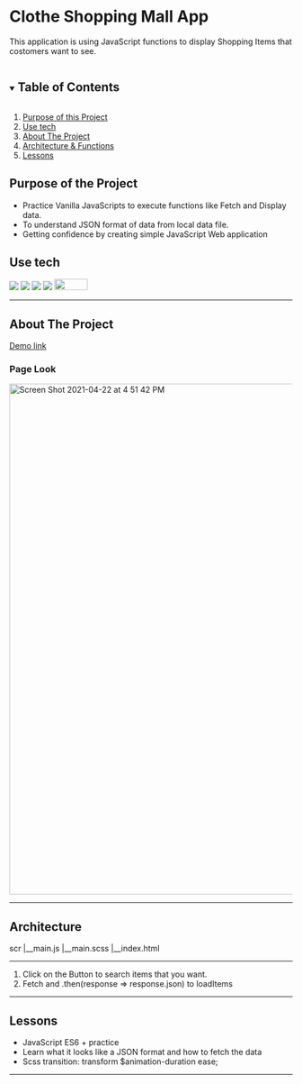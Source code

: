 # Clothe Shopping Mall App

This application is using JavaScript functions to display Shopping Items that costomers want to see. 

<details open="open">
  <summary><h2 style="display: inline-block">Table of Contents</h2></summary>
  <ol>
    <li><a href="#reason">Purpose of this Project</a></li>
    <li><a href="#use-tech">Use tech</a></li>
    <li>
      <a href="#about-the-project">About The Project</a>
    </li>
    <li><a href="#structure">Architecture & Functions</a></li>
    <li><a href="#new">Lessons</a></li>
  </ol>
</details>

<div id="reason"/>

## Purpose of the Project

- Practice Vanilla JavaScripts to execute functions like Fetch and Display data. 
- To understand JSON format of data from local data file.
- Getting confidence by creating simple JavaScript Web application

## Use tech

<span id="use-tech">
  <img src="https://img.shields.io/badge/Javascript-orange?style=flat-square&logo=JavaScript&logoColor=white"/>
  <img src="https://img.shields.io/badge/css-blue?style=flat-square&logo=CSS3&logoColor=white"/>
  <img src="https://img.shields.io/badge/HTML-red?style=flat-square&logo=HTML5&logoColor=white"/>
  <img src="https://img.shields.io/badge/React-blue?style=flat-square&logo=React&logoColor=white"/>
  <img width="59" height="20" src="https://user-images.githubusercontent.com/49248131/115799434-57948700-a38d-11eb-9d2b-b0bad9436419.png"/>
</span>


---

<!-- ABOUT THE PROJECT -->

## About The Project

[Demo link](https://brave-kare-8eb874.netlify.app/)

### Page Look

<img width="907" alt="Screen Shot 2021-04-22 at 4 51 42 PM" src="https://user-images.githubusercontent.com/49248131/115798921-3da67480-a38c-11eb-9b1a-7ce1c8578dfa.png">



---

## Architecture
scr
|__main.js
|__main.scss
|__index.html

---

1. Click on the Button to search items that you want.
2. Fetch and .then(response => response.json) to loadItems

---

<div id="new"/>

## Lessons

- JavaScript ES6 + practice
- Learn what it looks like a JSON format and how to fetch the data
- Scss transition: transform $animation-duration ease;
---
